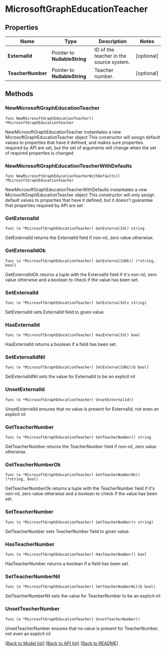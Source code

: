 # MicrosoftGraphEducationTeacher

## Properties

Name | Type | Description | Notes
------------ | ------------- | ------------- | -------------
**ExternalId** | Pointer to **NullableString** | ID of the teacher in the source system. | [optional] 
**TeacherNumber** | Pointer to **NullableString** | Teacher number. | [optional] 

## Methods

### NewMicrosoftGraphEducationTeacher

`func NewMicrosoftGraphEducationTeacher() *MicrosoftGraphEducationTeacher`

NewMicrosoftGraphEducationTeacher instantiates a new MicrosoftGraphEducationTeacher object
This constructor will assign default values to properties that have it defined,
and makes sure properties required by API are set, but the set of arguments
will change when the set of required properties is changed

### NewMicrosoftGraphEducationTeacherWithDefaults

`func NewMicrosoftGraphEducationTeacherWithDefaults() *MicrosoftGraphEducationTeacher`

NewMicrosoftGraphEducationTeacherWithDefaults instantiates a new MicrosoftGraphEducationTeacher object
This constructor will only assign default values to properties that have it defined,
but it doesn't guarantee that properties required by API are set

### GetExternalId

`func (o *MicrosoftGraphEducationTeacher) GetExternalId() string`

GetExternalId returns the ExternalId field if non-nil, zero value otherwise.

### GetExternalIdOk

`func (o *MicrosoftGraphEducationTeacher) GetExternalIdOk() (*string, bool)`

GetExternalIdOk returns a tuple with the ExternalId field if it's non-nil, zero value otherwise
and a boolean to check if the value has been set.

### SetExternalId

`func (o *MicrosoftGraphEducationTeacher) SetExternalId(v string)`

SetExternalId sets ExternalId field to given value.

### HasExternalId

`func (o *MicrosoftGraphEducationTeacher) HasExternalId() bool`

HasExternalId returns a boolean if a field has been set.

### SetExternalIdNil

`func (o *MicrosoftGraphEducationTeacher) SetExternalIdNil(b bool)`

 SetExternalIdNil sets the value for ExternalId to be an explicit nil

### UnsetExternalId
`func (o *MicrosoftGraphEducationTeacher) UnsetExternalId()`

UnsetExternalId ensures that no value is present for ExternalId, not even an explicit nil
### GetTeacherNumber

`func (o *MicrosoftGraphEducationTeacher) GetTeacherNumber() string`

GetTeacherNumber returns the TeacherNumber field if non-nil, zero value otherwise.

### GetTeacherNumberOk

`func (o *MicrosoftGraphEducationTeacher) GetTeacherNumberOk() (*string, bool)`

GetTeacherNumberOk returns a tuple with the TeacherNumber field if it's non-nil, zero value otherwise
and a boolean to check if the value has been set.

### SetTeacherNumber

`func (o *MicrosoftGraphEducationTeacher) SetTeacherNumber(v string)`

SetTeacherNumber sets TeacherNumber field to given value.

### HasTeacherNumber

`func (o *MicrosoftGraphEducationTeacher) HasTeacherNumber() bool`

HasTeacherNumber returns a boolean if a field has been set.

### SetTeacherNumberNil

`func (o *MicrosoftGraphEducationTeacher) SetTeacherNumberNil(b bool)`

 SetTeacherNumberNil sets the value for TeacherNumber to be an explicit nil

### UnsetTeacherNumber
`func (o *MicrosoftGraphEducationTeacher) UnsetTeacherNumber()`

UnsetTeacherNumber ensures that no value is present for TeacherNumber, not even an explicit nil

[[Back to Model list]](../README.md#documentation-for-models) [[Back to API list]](../README.md#documentation-for-api-endpoints) [[Back to README]](../README.md)


